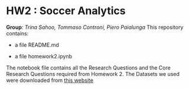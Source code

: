 # HW2 : Soccer Analytics
**Group**: _Trina Sahoo, Tommaso Controni, Piero Paialunga_
This repository contains:

* a file README.md

* a file homework2.ipynb

The notebook file contains all the Research Questions and the Core Research Questions required from Homework 2. The Datasets we used were downloaded from [this website](https://figshare.com/collections/Soccer_match_event_dataset/4415000) 
